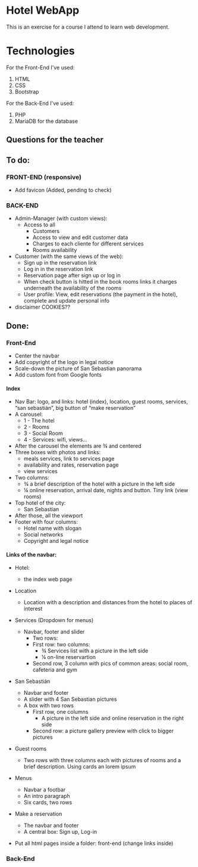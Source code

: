
# Hotel WebApp

This is an exercise for a course I attend to learn web development.

# Technologies

For the Front-End I've used:
1. HTML
2. CSS
3. Bootstrap

For the Back-End I've used:
1. PHP 
2. MariaDB for the database

##  Questions for the teacher

## To do:

### FRONT-END (responsive)
* Add favicon (Added, pending to check)



### BACK-END

* Admin-Manager (with custom views): 
    * Access to all
        * Customers
        * Access to view and edit customer data
        * Charges to each cliente for different services
        * Rooms availability
* Customer (with the same views of the web): 
    * Sign up in the reservation link
    * Log in in the reservation link
    * Reservation page after sign up or log in
    * When check button is hitted in the book rooms links it charges underneath the availability of the rooms
    * User profile: View, edit reservations (the payment in the hotel), complete and update personal info    
* disclaimer COOKIES??

## Done:

### Front-End
* Center the navbar
* Add copyright of the logo in legal notice
* Scale-down the picture of San Sebastian panorama
* Add custom font from Google fonts

#### Index
* Nav Bar: logo, and links: hotel (index), location, guest rooms, services, “san sebastián”, big button of “make reservation”
* A carousel:
    * 1 - The hotel
    * 2 - Rooms
    * 3 - Social Room
    * 4 - Services: wifi, views…
* After the carousel the elements are ¾ and centered
* Three boxes with photos and links: 
    * meals services, link to services page
    * availability and rates, reservation page
    * view services 
* Two columns:	
    * ¾ a brief description of the hotel with a picture in the left side
    * ¼ online reservation, arrival date, nights and button. Tiny link (view rooms)
* Top hotel of the city:  
    * San Sebastian
* After those, all the viewport
* Footer with four columns:
    * Hotel name with slogan
    * Social networks
    * Copyright and legal notice

#### Links of the navbar:
* Hotel: 
    * the index web page
* Location
    * Location with a description and distances from the hotel to places of interest

* Services (Dropdown for menus)
    * Navbar, footer and slider
        * Two rows:
        * First row: two columns:
            * ¾ Services list with a picture in the left side
            * ¼ on-line reservartion
        * Second row, 3 column with pics of common areas: social room, cafeteria and gym

* San Sebastián
    * Navbar and footer
    * A slider with 4 San Sebastian pictures 
    * A box with two rows
        * First row, one columns
            * A picture in the left side and online reservation in the right side
        * Second row: a picture gallery preview with click to bigger pictures
* Guest rooms 
    * Two rows with three columns each with pictures of rooms and a brief description. Using cards an lorem ipsum
* Menus
    * Navbar a footbar
    * An intro paragraph
    * Six cards, two rows
* Make a reservation
    * The navbar and footer
    * A central box: Sign up, Log-in

* Put all html pages inside a folder: front-end (change links inside)

### Back-End

